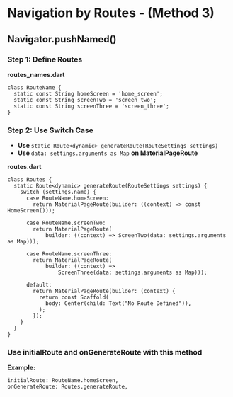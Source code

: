 # Navigation by Routes - (Method 3)

## Navigator.pushNamed()

### Step 1: Define Routes 
<b> routes_names.dart </b>

```
class RouteName {
  static const String homeScreen = 'home_screen';
  static const String screenTwo = 'screen_two';
  static const String screenThree = 'screen_three';
}
```


### Step 2: Use Switch Case

- <b> Use </b> `static Route<dynamic> generateRoute(RouteSettings settings)` 
- <b> Use </b> `data: settings.arguments as Map` <b> on MaterialPageRoute </b>



<b> routes.dart </b>
```
class Routes {
  static Route<dynamic> generateRoute(RouteSettings settings) {
    switch (settings.name) {
      case RouteName.homeScreen:
        return MaterialPageRoute(builder: ((context) => const HomeScreen()));

      case RouteName.screenTwo:
        return MaterialPageRoute(
            builder: ((context) => ScreenTwo(data: settings.arguments as Map)));

      case RouteName.screenThree:
        return MaterialPageRoute(
            builder: ((context) =>
                ScreenThree(data: settings.arguments as Map)));

      default:
        return MaterialPageRoute(builder: (context) {
          return const Scaffold(
            body: Center(child: Text("No Route Defined")),
          );
        });
    }
  }
}

```



### Use initialRoute and onGenerateRoute with this method
<b>Example:</b>
```
initialRoute: RouteName.homeScreen,
onGenerateRoute: Routes.generateRoute,
```

